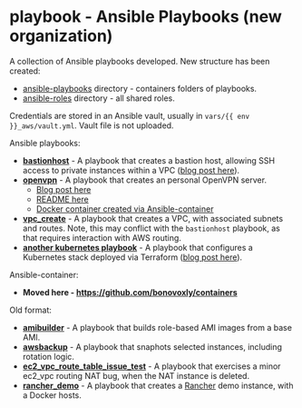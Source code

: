 # playbook - Ansible Playbooks (new organization)
A collection of Ansible playbooks developed.  New structure has been created:
- [ansible-playbooks](https://github.com/bonovoxly/playbook/tree/master/ansible-playbooks) directory - containers folders of playbooks.
- [ansible-roles](https://github.com/bonovoxly/playbook/tree/master/ansible-roles) directory - all shared roles.

Credentials are stored in an Ansible vault, usually in `vars/{{ env }}_aws/vault.yml`.  Vault file is not uploaded.

Ansible playbooks:
- **[bastionhost](https://github.com/bonovoxly/playbook/blob/master/ansible-playbooks/bastionhost.yml)** - A playbook that creates a bastion host, allowing SSH access to private instances within a VPC ([blog post here](http://bonovoxly.github.io/2016-07-05-bastion-host-private-vpc-aws)).
- **[openvpn](https://github.com/bonovoxly/playbook/blob/master/ansible-playbooks/openvpn.yml)** - A playbook that creates an personal OpenVPN server.
  - [Blog post here](http://bonovoxly.github.io/2016-12-30-personal-aws-vpn-using-openvpn)
  - [README here](https://github.com/bonovoxly/playbook/blob/master/ansible-playbooks/docs/openvpn.md)
  - [Docker container created via Ansible-container](https://github.com/bonovoxly/containers/tree/master/openvpn)
- **[vpc_create](https://github.com/bonovoxly/playbook/blob/master/ansible-playbooks/vpc_create.yml)** - A playbook that creates a VPC, with associated subnets and routes. Note, this may conflict with the `bastionhost` playbook, as that requires interaction with AWS routing.
- **[another kubernetes playbook](https://github.com/bonovoxly/playbook/blob/master/ansible-playbooks/kubernetes.yml)** - A playbook that configures a Kubernetes stack deployed via Terraform ([blog post here](http://bonovoxly.github.io/2017-02-27-another-terraform-ansible-kubernetes)).

Ansible-container:
- **Moved here - https://github.com/bonovoxly/containers**

Old format:
- **[amibuilder](https://github.com/bonovoxly/playbook/tree/master/old_format/amibuilder)** - A playbook that builds role-based AMI images from a base AMI.
- **[awsbackup](https://github.com/bonovoxly/playbook/tree/master/old_format/awsbackup)** - A playbook that snaphots selected instances, including rotation logic.
- **[ec2_vpc_route_table_issue_test](https://github.com/bonovoxly/playbook/tree/master/old_format/ec2_vpc_route_table_issue_test)** - A playbook that exercises a minor ec2_vpc routing NAT bug, when the NAT instance is deleted.
- **[rancher_demo](https://github.com/bonovoxly/playbook/tree/master/old_format/rancher-demo)** - A playbook that creates a [Rancher](http://rancher.com/) demo instance, with a Docker hosts.
